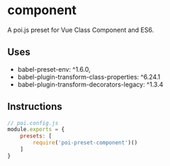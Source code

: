 # component
A poi.js preset for Vue Class Component and ES6.

## Uses

* babel-preset-env: ^1.6.0,
* babel-plugin-transform-class-properties: ^6.24.1
* babel-plugin-transform-decorators-legacy: ^1.3.4

## Instructions
```js
// poi.config.js
module.exports = {
    presets: [
        require('poi-preset-component')()
    ]
}
```
